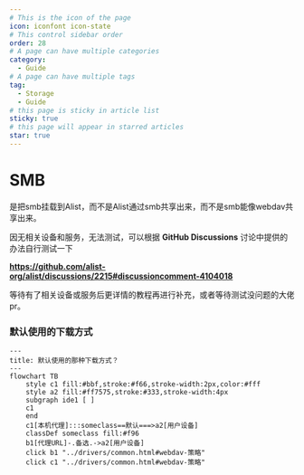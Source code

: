 ```yaml
---
# This is the icon of the page
icon: iconfont icon-state
# This control sidebar order
order: 28
# A page can have multiple categories
category:
  - Guide
# A page can have multiple tags
tag:
  - Storage
  - Guide
# this page is sticky in article list
sticky: true
# this page will appear in starred articles
star: true
---
```

# SMB



是把smb挂载到Alist，而不是Alist通过smb共享出来，而不是smb能像webdav共享出来。



因无相关设备和服务，无法测试，可以根据 **GitHub Discussions** 讨论中提供的办法自行测试一下

**https://github.com/alist-org/alist/discussions/2215#discussioncomment-4104018**



等待有了相关设备或服务后更详情的教程再进行补充，或者等待测试没问题的大佬pr。



### **默认使用的下载方式**


```mermaid
---
title: 默认使用的那种下载方式？
---
flowchart TB
    style c1 fill:#bbf,stroke:#f66,stroke-width:2px,color:#fff
    style a2 fill:#ff7575,stroke:#333,stroke-width:4px
    subgraph ide1 [ ]
    c1
    end
    c1[本机代理]:::someclass==默认===>a2[用户设备]
    classDef someclass fill:#f96
    b1[代理URL]-.备选.->a2[用户设备]
    click b1 "../drivers/common.html#webdav-策略"
    click c1 "../drivers/common.html#webdav-策略"
```
